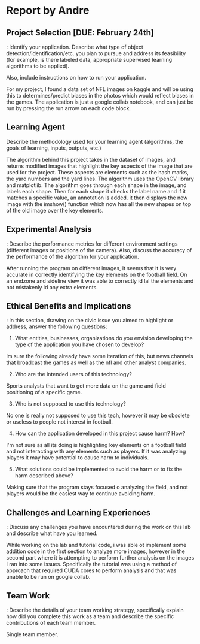 # Report by Andre

## Project Selection [DUE: February 24th]

: 
Identify your application. Describe what type of object detection/identification/etc. you plan to pursue and address its feasibility (for example, is there labeled data, appropriate supervised learning algorithms to be applied).

Also, include instructions on how to run your application.

For my project, I found a data set of NFL images on kaggle and will be using this to determines/predict biases in the photos which would reflect biases in the games. The application is just a google collab notebook, and can just be run by pressing the run arrow on each code block.

## Learning Agent


Describe the methodology used for your learning agent (algorithms, the goals of learning, inputs, outputs, etc.)

The algorithm behind this project takes in the dataset of images, and returns modified images that highlight the key aspects of the image that are used for the project. These aspects are elements such as the hash marks, the yard numbers and the yard lines. The algorithm uses the OpenCV library and matplotlib. The algorithm goes through each shape in the image, and labels each shape. Then for each shape it checks the label name and if it matches a specific value, an annotation is added. it then displays the new image with the imshow() function which now has all the new shapes on top of the old image over the key elements.

## Experimental Analysis

:
Describe the performance metrics for different environment settings (different images or positions of the camera). Also, discuss the accuracy of the performance of the algorithm for your application.

After running the program on different images, it seems that it is very accurate in correctly identifying the key elements on the football field. On an endzone and sideline view it was able to correctly id lal the elements and not mistakenly id any extra elements.

## Ethical Benefits and Implications

:
In this section, drawing on the civic issue you aimed to highlight or address, answer the following questions:

1. What entities, businesses, organizations do you envision developing the type of the application you have chosen to develop?

Im sure the following already have some iteration of this, but news channels that broadcast the games as well as the nfl and other analyst companies. 

2. Who are the intended users of this technology?

Sports analysts that want to get more data on the game and field positioning of a specific game.

3. Who is not supposed to use this technology?

No one is really not supposed to use this tech, however it may be obsolete or useless to people not interest in football.

4. How can the application developed in this project cause harm? How?

I'm not sure as all its doing is highlighting key elements on a football field and not interacting with any elements such as players. If it was analyzing players it may have potential to cause harm to individuals.

5. What solutions could be implemented to avoid the harm or to fix the harm described above?

Making sure that the program stays focused o analyzing the field, and not players would be the easiest way to continue avoiding harm.

## Challenges and Learning Experiences

:
Discuss any challenges you have encountered during the work on this lab and  describe what have you learned. 

While working on the lab and tutorial code, i was able ot implement some addition code in the first section to analyze more images, however in the second part where it is attempting to perform further analysis on the images I ran into some issues. Specifically the tutorial was using a method of approach that required CUDA cores to perform analysis and that was unable to be run on google collab.

## Team Work

:
Describe the details of your team working strategy, specifically explain how did you complete this work as a team and describe the specific contributions of each team member.

Single team member.


